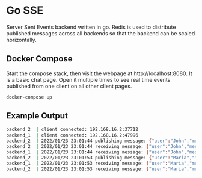 # Go SSE

Server Sent Events backend written in go. Redis is used to distribute published messages across all backends so that the backend can be scaled horizontally.

## Docker Compose

Start the compose stack, then visit the webpage at http://localhost:8080. It is a basic chat page. Open it multiple times to see real time events published from one client on all other client pages.

```bash
docker-compose up
```

## Example Output

```bash
backend_2  | client connected: 192.168.16.2:37712
backend_1  | client connected: 192.168.16.2:47996
backend_2  | 2022/01/23 23:01:44 publishing message: {"user":"John","message":"Hi"}
backend_2  | 2022/01/23 23:01:44 receiving message: {"user":"John","message":"Hi"}
backend_1  | 2022/01/23 23:01:44 receiving message: {"user":"John","message":"Hi"}
backend_2  | 2022/01/23 23:01:53 publishing message: {"user":"Maria","message":"Hello :)"}
backend_1  | 2022/01/23 23:01:53 receiving message: {"user":"Maria","message":"Hello :)"}
backend_2  | 2022/01/23 23:01:53 receiving message: {"user":"Maria","message":"Hello :)"}
```
